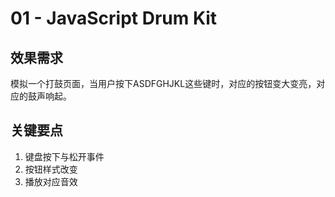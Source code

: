 # 01 - JavaScript Drum Kit
## 效果需求
模拟一个打鼓页面，当用户按下ASDFGHJKL这些键时，对应的按钮变大变亮，对应的鼓声响起。
## 关键要点
1. 键盘按下与松开事件
2. 按钮样式改变
3. 播放对应音效
